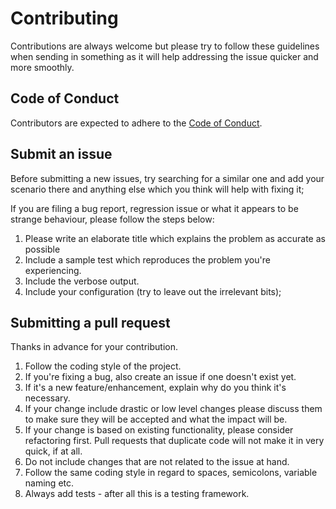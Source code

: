 # Contributing

Contributions are always welcome but please try to follow these guidelines when sending in something as it will help addressing the issue quicker and more smoothly.

## Code of Conduct

Contributors are expected to adhere to the [Code of Conduct](https://github.com/hywax/plantuml.space/blob/main/.github/CODE_OF_CONDUCT.md).

## Submit an issue

Before submitting a new issues, try searching for a similar one and add your scenario there and anything else which you think will help with fixing it;

If you are filing a bug report, regression issue or what it appears to be strange behaviour, please follow the steps below:

1. Please write an elaborate title which explains the problem as accurate as possible
2. Include a sample test which reproduces the problem you're experiencing.
3. Include the verbose output.
4. Include your configuration (try to leave out the irrelevant bits);

## Submitting a pull request

Thanks in advance for your contribution.

1. Follow the coding style of the project.
2. If you're fixing a bug, also create an issue if one doesn't exist yet.
3. If it's a new feature/enhancement, explain why do you think it's necessary.
4. If your change include drastic or low level changes please discuss them to make sure they will be accepted and what the impact will be.
5. If your change is based on existing functionality, please consider refactoring first. Pull requests that duplicate code will not make it in very quick, if at all.
6. Do not include changes that are not related to the issue at hand.
7. Follow the same coding style in regard to spaces, semicolons, variable naming etc.
8. Always add tests - after all this is a testing framework.

